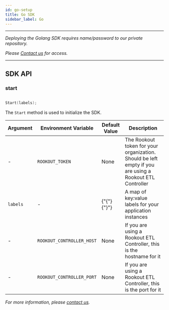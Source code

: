 ```yaml
---
id: go-setup
title: Go SDK
sidebar_label: Go
---
```

* * *

_Deploying the Golang SDK requires name/password to our private repository._

_Please [Contact us](https://www.rookout.com/company/contact) for access._

* * *

## SDK API

### start

```go

Start(labels);

```

The `Start` method is used to initialize the SDK.

| Argument        | Environment Variable             | Default Value | Description                                                                                             |
| --------------- | -------------------------------- | ------------- | ------------------------------------------------------------------------------------------------------- |
| -               | `ROOKOUT_TOKEN`           | None          | The Rookout token for your organization. Should be left empty if you are using a Rookout ETL Controller |
| `labels` | -                                | {"{"}{"}"}            | A map of key:value labels for your application instances                                                |
| -               | `ROOKOUT_CONTROLLER_HOST` | None          | If you are using a Rookout ETL Controller, this is the hostname for it                                  |
| -               | `ROOKOUT_CONTROLLER_PORT` | None          | If you are using a Rookout ETL Controller, this is the port for it                                      |

_For more information, please [contact us](https://rookout.com/contact)._
